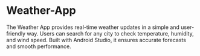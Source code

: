 # Weather-App
The Weather App provides real-time weather updates in a simple and user-friendly way. Users can search for any city to check temperature, humidity, and wind speed. Built with Android Studio, it ensures accurate forecasts and smooth performance.
